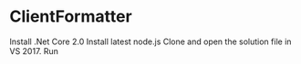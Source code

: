 # ClientFormatter

Install .Net Core 2.0
Install latest node.js
Clone and open the solution file in VS 2017.
Run
